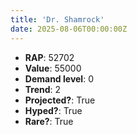 ```yaml
---
title: 'Dr. Shamrock'
date: 2025-08-06T00:00:00Z
---
```

- **RAP**: 52702
- **Value**: 55000
- **Demand level**: 0
- **Trend**: 2
- **Projected?**: True
- **Hyped?**: True
- **Rare?**: True
